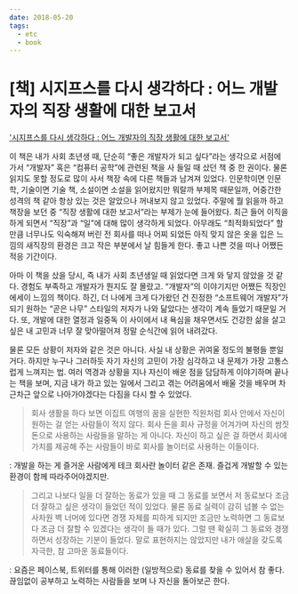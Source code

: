 ```yaml
---
date: 2018-05-20
tags:
  - etc
  - book
---
```


# [책] 시지프스를 다시 생각하다 : 어느 개발자의 직장 생활에 대한 보고서

['시지프스를 다시 생각하다 : 어느 개발자의 직장 생활에 대한 보고서'](http://book.daum.net/detail/book.do?bookid=KOR9788992939638)

이 책은 내가 사회 초년생 때, 단순히 “좋은 개발자가 되고 싶다”라는 생각으로 서점에 가서 “개발자” 혹은 “컴퓨터 공학”에 관련된 책을 사 들일 때 샀던 책 중 한 권이다. 물론 읽지도 못할 정도로 많이 사서 책장 속에 다른 책들과 남겨져 있었다. 인문학이면 인문학, 기술이면 기술 책, 소설이면 소설을 읽어왔지만 뭐랄까 부제목 때문일까, 어중간한 성격의 책 같아 항상 있는 것은 알았으나 꺼내보지 않고 있었다. 주말에 뭘 읽을까 하고 책장을 보던 중 “직장 생활에 대한 보고서”라는 부제가 눈에 들어왔다. 최근 들어 이직을 하게 되면서 “직장”과 “일”에 대해 많이 생각하게 되었다. 아무래도 “최적화되었다” 할 만큼 너무나도 익숙해져 버린 전 회사를 떠나 어찌 되었든 아직 맞지 않은 옷을 입은 느낌의 새직장의 환경은 크고 작은 부분에서 날 힘들게 한다. 좋고 나쁜 것을 떠나 어쨌든 적응 기간이다.

아마 이 책을 샀을 당시, 즉 내가 사회 초년생일 때 읽었다면 크게 와 닿지 않았을 것 같다. 경험도 부족하고 개발자가 뭔지도 잘 몰랐고. “개발자”의 이야기지만 어쨌든 직장인 에세이 느낌의 책이다. 하긴, 더 나에게 크게 다가왔던 건 진정한 “소프트웨어 개발자”가 되기 원하는 “곧은 나무” 스타일의 저자가 나와 닮았다는 생각이 계속 들었기 때문일 거다. 또, 개발에 대한 열정과 일중독 이 사이에서 내 욕심을 채우면서도 건강한 삶을 살고 싶은 내 고민과 너무 잘 맞아떨어져 정말 순식간에 읽어 내려갔다.

물론 모든 상황이 저자와 같은 것은 아니다. 사실 내 상황은 귀여울 정도의 불평들 뿐일 거다. 하지만 누구나 그러하듯 자기 자신의 고민이 가장 심각하고 내 문제가 가장 고통스럽게 느껴지는 법. 여러 역경과 상황을 지나 자신이 배운 점을 담담하게 이야기하며 끝나는 책을 보며, 지금 내가 하고 있는 일에서 그리고 겪는 어려움에서 배울 것을 배우며 차근차근 앞으로 나아가야겠다는 다짐을 다시 할 수 있었다.

> 회사 생활을 하다 보면 이집트 여행의 꿈을 실현한 직원처럼 회사 안에서 자신이 원하는 걸 얻는 사람들이 적지 않다. 회사 돈을 회사 규정을 어겨가며 자신의 쌈짓돈으로 사용하는 사람들을 말하는 게 아니다. 자신이 하고 싶은 걸 하면서 회사에 가치를 제공해 주는 사람들이 바로 회사를 놀이터로 사용하는 이들이다. 

: 개발을 하는 게 즐거운 사람에게 테크 회사란 놀이터 같은 존재. 즐겁게 개발할 수 있는 환경이 함께 따라주어야겠지만. 


> 그리고 나보다 일을 더 잘하는 동료가 있을 때 그 동료를 보면서 저 동료보다 조금 더 잘하고 싶은 생각이 들었던 적이 있었다. 물론 동료 실력이 감히 넘볼 수 없는 사차원 벽 너머에 있다면 경쟁 자체를 피하게 되지만 조금만 노력하면 그 동료보다 조금 더 잘할 수 있겠다는 생각이 들 때가 있다. 그럴 땐 확실히 그 동료와 경쟁하면서 성장하는 기분이 들었다. 말로 표현하지는 않았지만 내가 애살을 갖도록 자극한, 참 고마운 동료들이다. 

: 요즘은 페이스북, 트위터를 통해 이러한 (일방적으로) 동료를 찾을 수 있어서 참 좋다. 끊임없이 공부하고 노력하는 사람들을 보며 나 자신을 돌아보곤 한다. 